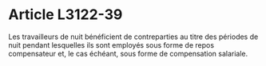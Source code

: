 # Article L3122-39

Les travailleurs de nuit bénéficient de contreparties au titre des périodes de nuit pendant lesquelles ils sont employés sous forme de repos compensateur et, le cas échéant, sous forme de compensation salariale.